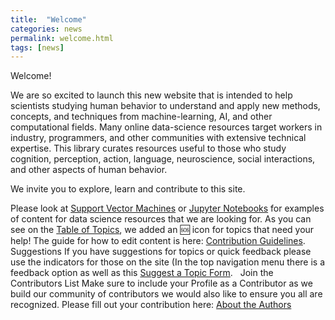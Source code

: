 ```yaml
---
title:  "Welcome"
categories: news
permalink: welcome.html
tags: [news]
---
```


Welcome! 

We are so excited to launch this new website that is intended to help scientists studying human behavior to understand and apply new methods, concepts, and techniques from machine-learning, AI, and other computational fields. Many online data-science resources target workers in industry, programmers, and other communities with extensive technical expertise. This library curates resources useful to those who study cognition, perception, action, language, neuroscience, social interactions, and other aspects of human behavior.

We invite you to explore, learn and contribute to this site. 

Please look at [Support Vector Machines](https://nrt-library.github.io/nrt-library/support_vector_machines.html) or [Jupyter Notebooks](https://nrt-library.github.io/nrt-library/jupyter.html) for examples of content for data science resources that we are looking for. As you can see on the [Table of Topics](https://nrt-library.github.io/nrt-library/mydoc_topics.html), we added an 🆘 icon for topics that need your help! The guide for how to edit content is here: [Contribution Guidelines](https://nrt-library.github.io/nrt-library/mydoc_guides.html).
 
Suggestions
If you have suggestions for topics or quick feedback please use the indicators for those on the site (In the top navigation menu there is a feedback option as well as this [Suggest a Topic Form](https://nrt-library.github.io/nrt-library/mydoc_suggest.html). 
 
Join the Contributors List
Make sure to include your Profile as a Contributor as we build our community of contributors we would also like to ensure you all are recognized. Please fill out your contribution here: [About the Authors](https://nrt-library.github.io/nrt-library/mydoc_about.html)
